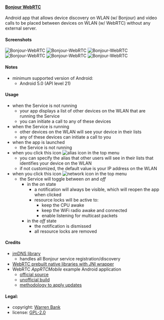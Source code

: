 #### [Bonjour WebRTC](https://github.com/warren-bank/Android-Bonjour-WebRTC)

Android app that allows device discovery on WLAN (w/ Bonjour) and video calls to be placed between devices on WLAN (w/ WebRTC) without any external server.

#### Screenshots

![Bonjour-WebRTC](./screenshots/1-mainactivity.png)
![Bonjour-WebRTC](./screenshots/2-mainactivity-actionbar.png)
![Bonjour-WebRTC](./screenshots/3-mainactivity-update-alias-dialog.png)
![Bonjour-WebRTC](./screenshots/4-settingsactivity-webrtc-settings.png)
![Bonjour-WebRTC](./screenshots/5-mainactivity-bonjour-discovery-list.png)
![Bonjour-WebRTC](./screenshots/6-callactivity.png)

#### Notes

* minimum supported version of Android:
  * Android 5.0 (API level 21)

#### Usage

* when the Service is not running
  - your app displays a list of other devices on the WLAN that are running the Service
  - you can initiate a call to any of these devices
* when the Service is running
  - other devices on the WLAN will see your device in their lists
  - any of these devices can initiate a call to you
* when the app is launched
  - the Service is not running
* when you click this icon ![alias icon](./android-studio-project/Bonjour-WebRTC/src/main/res/drawable-hdpi/menu_update_server_alias.png) in the top menu
  - you can specify the alias that other users will see in their lists that identifies your device on the WLAN
  - if not customized, the default value is your IP address on the WLAN
* when you click this icon ![network icon](./android-studio-project/Bonjour-WebRTC/src/main/res/drawable-hdpi/menu_toggle_server.png) in the top menu
  - the Service will toggle between _on_ and _off_
    * in the _on_ state
      - a notification will always be visible, which will reopen the app when clicked
      - resource locks will be active to:
        * keep the CPU awake
        * keep the WiFi radio awake and connected
        * enable listening for multicast packets
    * in the _off_ state
      - the notification is dismissed
      - all resource locks are removed

#### Credits

* [jmDNS library](https://github.com/jmdns/jmdns)
  - handles all Bonjour service registration/discovery
* [WebRTC prebuilt native libraries with JNI wrapper](./notes/webrtc-android-native-library.txt)
* WebRTC _AppRTCMobile_ example Android application
  - [official source](https://webrtc.googlesource.com/src/+/master/examples/androidapp/)
  - [unofficial build](https://github.com/warren-bank/Android-AppRTCMobile)
  - [methodology to apply updates](https://github.com/warren-bank/Android-Bonjour-WebRTC/tree/apprtc/2019-09-06)

#### Legal:

* copyright: [Warren Bank](https://github.com/warren-bank)
* license: [GPL-2.0](https://www.gnu.org/licenses/old-licenses/gpl-2.0.txt)

